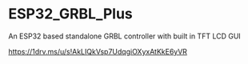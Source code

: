 # ESP32_GRBL_Plus
 An ESP32 based standalone GRBL controller with built in TFT LCD GUI
 
https://1drv.ms/u/s!AkLIQkVsp7UdqgiOXyxAtKkE6yVR

